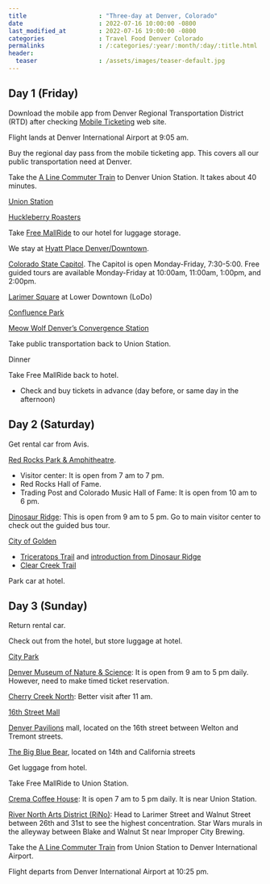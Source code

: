 ```yaml
---
title                    : "Three-day at Denver, Colorado"
date                     : 2022-07-16 10:00:00 -0800
last_modified_at         : 2022-07-16 19:00:00 -0800
categories               : Travel Food Denver Colorado
permalinks               : /:categories/:year/:month/:day/:title.html
header:
  teaser                 : /assets/images/teaser-default.jpg
---
```


## Day 1 (Friday)

Download the mobile app from Denver Regional Transportation District (RTD) after checking [Mobile Ticketing](https://www.rtd-denver.com/fares-passes/mobile-ticketing) web site.

Flight lands at Denver International Airport at 9:05 am.

Buy the regional day pass from the mobile ticketing app. This covers all our public transportation need at Denver.

Take the [A Line Commuter Train](https://www.flydenver.com/parking_transit/transit/a_line_commuter_train) to Denver Union Station. It takes about 40 minutes.

[Union Station](https://unionstationindenver.com/)

[Huckleberry Roasters](https://huckleberryroasters.com/)

Take [Free MallRide](https://www.rtd-denver.com/services/free-mallride) to our hotel for luggage storage.

We stay at [Hyatt Place Denver/Downtown](https://www.hyatt.com/en-US/hotel/colorado/hyatt-place-denver-downtown/denzd?src=corp_lclb_gmb_seo_denzd).

[Colorado State Capitol](https://leg.colorado.gov/visit-learn). The Capitol is open Monday-Friday, 7:30-5:00. Free guided tours are available Monday-Friday at 10:00am, 11:00am, 1:00pm, and 2:00pm.

[Larimer Square](https://www.larimersquare.com/) at Lower Downtown (LoDo)

[Confluence Park](https://www.denver.org/things-to-do/sports-recreation/city-parks/)

[Meow Wolf Denver’s Convergence Station](https://meowwolf.com/visit/denver)

Take public transportation back to Union Station.

Dinner

Take Free MallRide back to hotel.

- Check and buy tickets in advance (day before, or same day in the afternoon)

## Day 2 (Saturday)

Get rental car from Avis.

[Red Rocks Park & Amphitheatre](https://www.redrocksonline.com/).

- Visitor center: It is open from 7 am to 7 pm.
- Red Rocks Hall of Fame.
- Trading Post and Colorado Music Hall of Fame: It is open from 10 am to 6 pm.

[Dinosaur Ridge](https://dinoridge.org/): This is open from 9 am to 5 pm. Go to main visitor center to check out the guided bus tour.

[City of Golden](https://www.visitgolden.com/)

- [Triceratops Trail](https://www.cityofgolden.net/play/recreation-attractions/trails/triceratops-trail/) and [introduction from Dinosaur Ridge](https://dinoridge.org/visit-dinosaur-ridge/triceratops-trail/)
- [Clear Creek Trail](https://www.visitgolden.com/plan-your-visit/creek-info/)

Park car at hotel.

## Day 3 (Sunday)

Return rental car.

Check out from the hotel, but store luggage at hotel.

[City Park](https://www.denver.org/listing/city-park/6822/)

[Denver Museum of Nature & Science](https://www.dmns.org/): It is open from 9 am to 5 pm daily. However, need to make timed ticket reservation.

[Cherry Creek North](https://cherrycreeknorth.com/): Better visit after 11 am.

[16th Street Mall](https://www.denver.org/things-to-do/attractions/16th-street-mall/)

[Denver Pavilions](https://www.denverpavilions.com/) mall, located on the 16th street between Welton and Tremont streets.

[The Big Blue Bear](http://bluebearstudios.com/), located on 14th and California streets

Get luggage from hotel.

Take Free MallRide to Union Station.

[Crema Coffee House](http://cremacoffeehouse.net/): It is open 7 am to 5 pm daily. It is near Union Station.

[River North Arts District (RiNo)](https://rinoartdistrict.org/art/murals): Head to Larimer Street and Walnut Street between 26th and 31st to see the highest concentration. Star Wars murals in the alleyway between Blake and Walnut St near Improper City Brewing.

Take the [A Line Commuter Train](https://www.flydenver.com/parking_transit/transit/a_line_commuter_train) from Union Station to Denver International Airport.

Flight departs from Denver International Airport at 10:25 pm.
